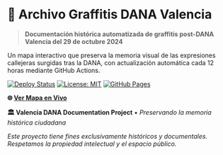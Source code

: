 # 🎨 Archivo Graffitis DANA Valencia

> **Documentación histórica automatizada de graffitis post-DANA Valencia del 29 de octubre 2024**

Un mapa interactivo que preserva la memoria visual de las expresiones callejeras surgidas tras la DANA, con actualización automática cada 12 horas mediante GitHub Actions.

[![Deploy Status](https://github.com/valencia-dana-docs/valencia-dana-docs/workflows/Update%20Images%20from%20Google%20Drive/badge.svg)](https://github.com/valencia-dana-docs/valencia-dana-docs/actions)
[![License: MIT](https://img.shields.io/badge/License-MIT-yellow.svg)](https://opensource.org/licenses/MIT)
[![GitHub Pages](https://img.shields.io/badge/Deployed%20on-GitHub%20Pages-blue.svg)](https://valencia-dana-docs.github.io/valencia-dana-docs)

**🌐 [Ver Mapa en Vivo](https://valencia-dana-docs.github.io/valencia-dana-docs)**

**🏛️ Valencia DANA Documentation Project** • *Preservando la memoria histórica ciudadana*

*Este proyecto tiene fines exclusivamente históricos y documentales. Respetamos la propiedad intelectual y el espacio público.*
